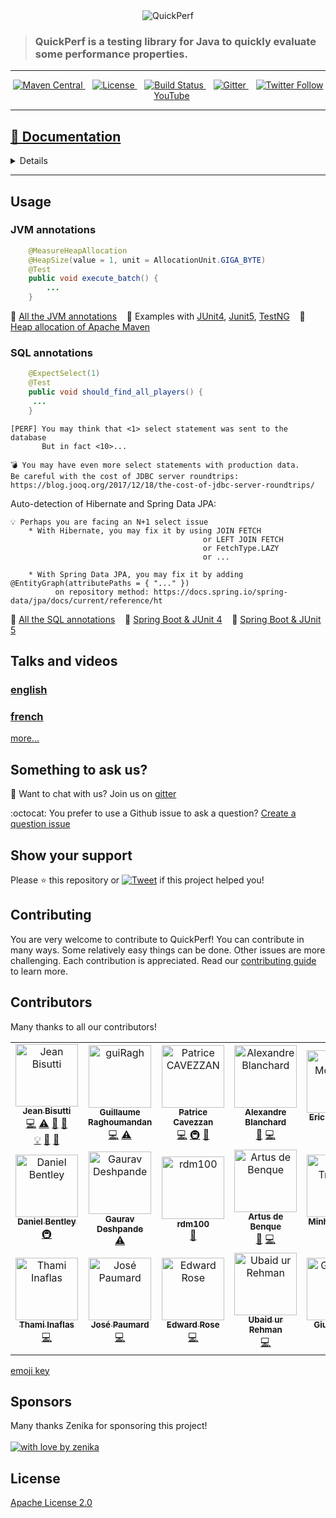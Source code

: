 <div align="center">
<img src="https://pbs.twimg.com/profile_banners/926219963333038086/1518645789" alt="QuickPerf"/>
</div>

<div>
<blockquote>
<p><h3>QuickPerf is a testing library for Java to quickly evaluate some performance properties.</h3></p>
</blockquote>
</div>

---
<p align="center">	
  <a href="https://search.maven.org/search?q=org.quickperf">
    <img src="https://maven-badges.herokuapp.com/maven-central/org.quickperf/quick-perf/badge.svg"
         alt="Maven Central">
  </a>
  &nbsp;&nbsp;
  <a href="https://github.com/quick-perf/quickperf/blob/master/LICENSE.txt">
    <img src="https://img.shields.io/badge/license-Apache2-blue.svg"
         alt = "License">
  </a>
  &nbsp;&nbsp;
  <a href="https://travis-ci.com/quick-perf/quickperf">
    <img src="https://travis-ci.com/quick-perf/quickperf.svg?branch=master"
         alt = "Build Status">
  </a>
  &nbsp;&nbsp;
  <a href="https://gitter.im/quickperf">
    <img src="https://img.shields.io/gitter/room/quick-perf/quickperf?color=orange"
         alt = "Gitter">
  </a>
  &nbsp;&nbsp;
  <a href="https://twitter.com/quickperf">
    <img src="https://img.shields.io/twitter/follow/QuickPerf.svg?label=Follow%20%40QuickPerf&style=social"
         alt = "Twitter Follow">
  </a>
  &nbsp;&nbsp;
  <a href="https://www.youtube.com/playlist?list=PLyRtZQwOxA6ekhEr2H2nNV42ZLD8OkPEx">YouTube</a>
</p>

---

##  [📙 Documentation](https://github.com/quick-perf/doc/wiki/QuickPerf)
<details>
	
### Annotations

:point_right:  [Core](https://github.com/quick-perf/doc/wiki/core-annotations)

:point_right:  [JVM](https://github.com/quick-perf/doc/wiki/jvm-annotations)

:point_right:  [SQL](https://github.com/quick-perf/doc/wiki/sql-annotations)

[more...](https://github.com/quick-perf/doc/wiki/QuickPerf#annotation-scopes)

### Frameworks and Test Frameworks 

:point_right:  [Spring](https://github.com/quick-perf/doc/wiki/Spring)

[more...](https://github.com/quick-perf/doc/wiki/QuickPerf#execute-quickperf)

</br>

:point_right:  [JUnit 4](https://github.com/quick-perf/doc/wiki/JUnit-4)

:point_right:  [JUnit 5](https://github.com/quick-perf/doc/wiki/JUnit-5)

:point_right:  [TestNG](https://github.com/quick-perf/doc/wiki/TestNG)

[more...](https://github.com/quick-perf/doc/wiki/QuickPerf#execute-quickperf)

### Frequently Asked Questions

[more...](https://github.com/quick-perf/doc/wiki/Frequently-Asked-Questions)

</details>	

---

## Usage
### JVM annotations

```java
    @MeasureHeapAllocation
    @HeapSize(value = 1, unit = AllocationUnit.GIGA_BYTE)
    @Test
    public void execute_batch() {
        ...
    }
```

📙 [All the JVM annotations](https://github.com/quick-perf/doc/wiki/JVM-annotations)  &nbsp;&nbsp; :mag_right: Examples with [JUnit4](https://github.com/quick-perf/quickperf-examples/blob/master/jvm-junit4/src/test/java/org/quickperf/jvm/JvmAnnotationsJunit4Test.java), [Junit5](https://github.com/quick-perf/quickperf-examples/blob/master/jvm-junit5/src/test/java/org/quickperf/jvm/JvmAnnotationsJunit5Test.java), [TestNG](https://github.com/quick-perf/quickperf-examples/blob/master/jvm-testng/src/test/java/org/quickperf/jvm/JvmAnnotationsTestNGTest.java) &nbsp;&nbsp; :mag_right: [Heap allocation of Apache Maven](https://github.com/quick-perf/maven-test-bench)

### **SQL annotations**

```java
    @ExpectSelect(1)
    @Test
    public void should_find_all_players() {
     ...
    }
```

```
[PERF] You may think that <1> select statement was sent to the database
       But in fact <10>...

💣 You may have even more select statements with production data.
Be careful with the cost of JDBC server roundtrips: https://blog.jooq.org/2017/12/18/the-cost-of-jdbc-server-roundtrips/
```

Auto-detection of Hibernate and Spring Data JPA:
```
💡 Perhaps you are facing an N+1 select issue
	* With Hibernate, you may fix it by using JOIN FETCH
	                                       or LEFT JOIN FETCH
	                                       or FetchType.LAZY
	                                       or ...
```
```
	* With Spring Data JPA, you may fix it by adding @EntityGraph(attributePaths = { "..." })
      	  on repository method: https://docs.spring.io/spring-data/jpa/docs/current/reference/ht
```

📙 [All the SQL annotations](https://github.com/quick-perf/doc/wiki/SQL-annotations)  &nbsp;&nbsp; :mag_right: [Spring Boot & JUnit 4](https://github.com/quick-perf/quickperf-examples/tree/master/springboot-junit4) &nbsp;&nbsp; :mag_right: [Spring Boot & JUnit 5](https://github.com/quick-perf/quickperf-examples/tree/master/springboot-junit5)

## Talks and videos

### [english](https://www.youtube.com/watch?v=cEkoJL09kKI&list=PLyRtZQwOxA6ekhEr2H2nNV42ZLD8OkPEx&index=2)

### [french](https://www.youtube.com/watch?v=H412IeitOBs&list=PLyRtZQwOxA6ekhEr2H2nNV42ZLD8OkPEx&index=3&t=0s)

[more...](https://www.youtube.com/playlist?list=PLyRtZQwOxA6ekhEr2H2nNV42ZLD8OkPEx)

## Something to ask us?

💬 Want to chat with us? Join us on [gitter](https://gitter.im/quickperf)

:octocat: You prefer to use a Github issue to ask a question? [Create a question issue](https://github.com/quick-perf/quickperf/issues/new?assignees=&labels=question&template=question.md&title=)

## Show your support
Please ⭐ this repository or [![Tweet](https://img.shields.io/twitter/url/http/shields.io.svg?style=social&label=Tweet%20to%20support%20QuickPerf)](https://twitter.com/intent/tweet?text=You%20can%20use%20%40QuickPerf%20to%20quickly%20evaluate%20some%20Java%20performance%20properties%0Ahttps%3A%2F%2Fgithub.com%2Fquick-perf%2Fquickperf%0A) if this project helped you!

## Contributing
You are very welcome to contribute to QuickPerf! You can contribute in many ways. Some relatively easy things can be done. Other issues are more challenging. Each contribution is appreciated. Read our <a href="/CONTRIBUTING.md">contributing guide</a> to learn more.

## Contributors

Many thanks to all our contributors! 

<table>
    <tr>
        <td align="center">
            <a href="https://github.com/jeanbisutti">
                <img src="https://avatars1.githubusercontent.com/u/14811066?v=4" width="100px;"  alt="Jean Bisutti"/>
                <br/>
                <sub><b>Jean Bisutti</b></sub>
            </a>
            <br/>
            <a href="https://github.com/quick-perf/quickperf/commits?author=jeanbisutti" title="Code">💻</a>
            <a href="https://github.com/quick-perf/quickperf/commits?author=jeanbisutti" title="Tests">⚠</a>
            <a href="https://github.com/quick-perf/quickperf/commits?author=jeanbisutti" title="Documentation">📖</a>
            <a href="https://github.com/quick-perf/quickperf/commits?author=jeanbisutti" title="Design">🎨</a><br>
            <a href="https://github.com/quick-perf/quickperf/commits?author=jeanbisutti" title="Examples">💡</a>
            <a href="https://github.com/quick-perf/quickperf/commits?author=jeanbisutti" title="Reviewed Pull Requests">👀</a>
            <a href="https://github.com/quick-perf/quickperf/commits?author=jeanbisutti" title="Talks">📢</a>
        </td>
        <td align="center">
            <a href="https://github.com/guiRagh">
                <img src="https://avatars2.githubusercontent.com/u/47635364?v=4" width="100px;" alt="guiRagh"/>
                <br/>
                <sub><b>Guillaume Raghoumandan</b></sub>
            </a>
            <br/>
            <a href="https://github.com/quick-perf/quickperf/commits?author=guiRagh" title="Code">💻</a> 
            <a href="https://github.com/quick-perf/quickperf/commits?author=guiRagh" title="Tests">⚠</a>
        </td>
        <td align="center">
            <a href="https://github.com/pcavezzan">
                <img src="https://avatars2.githubusercontent.com/u/3405916?v=4" width="100px;" alt="Patrice CAVEZZAN"/>
                <br/>
                <sub><b>Patrice Cavezzan</b></sub>
            </a>
            <br/>
            <a href="https://github.com/quick-perf/quickperf/commits?author=pcavezzan" title="Code">💻</a>
            <a href="https://github.com/quick-perf/quickperf/commits?author=pcavezzan" title="Infrastructure">🚇</a>
            <a href="https://github.com/quick-perf/quickperf/commits?author=pcavezzan" title="Documentation">📖</a>
        </td>
        <td align="center">
            <a href="https://github.com/ablanchard">
                <img src="https://avatars1.githubusercontent.com/u/6951980?v=4" width="100px;"  alt="Alexandre Blanchard"/>
                <br/>
                <sub><b>Alexandre Blanchard</b></sub>
            </a>
            <br/>
            <a href="https://github.com/quick-perf/quickperf/commits?author=ablanchard" title="Bug reports">🐛</a>
            <a href="https://github.com/quick-perf/quickperf/commits?author=ablanchard" title="Code">💻</a>
        </td>        
        <td align="center">
            <a href="https://github.com/emcdow123">
                <img src="https://avatars1.githubusercontent.com/u/5025020?v=4" width="100px;" alt="Eric McDowell"/>
                <br/>
                <sub><b>Eric McDowell</b></sub>
            </a>
            <br/>
            <a href="https://github.com/quick-perf/quickperf/commits?author=emcdow123" title="Code">💻</a>
        </td>        
        <td align="center">
            <a href="https://github.com/waterfl0w">
                <img src="https://avatars1.githubusercontent.com/u/3315137?v=4" width="100px;" alt="Jan Krüger"/>
                <br/>
                <sub><b>Jan Krüger</b></sub>
            </a>
            <br/>
            <a href="https://github.com/quick-perf/quickperf/commits?author=waterfl0w" title="Code">💻</a>
        </td>
        <td align="center">
            <a href="https://github.com/loicmathieu">
                <img src="https://avatars1.githubusercontent.com/u/1819009?v=4" width="100px;" alt="Loïc Mathieu"/>
                <br/>
                <sub><b>Loïc Mathieu</b></sub>
            </a>
            <br/>
            <a href="https://github.com/quick-perf/quickperf/commits?author=loicmathieu" title="Code">💻</a>
        </td>
    </tr>
    <tr>
        <td align="center">
            <a href="https://github.com/danny95djb">
                <img src="https://avatars0.githubusercontent.com/u/6143158?v=4" width="100px;" alt="Daniel Bentley"/>
                <br/>
                <sub><b>Daniel Bentley</b></sub>
            </a>
            <br/>
            <a href="https://github.com/quick-perf/quickperf/commits?author=danny95djb" title="Infrastructure">🚇</a>
        </td> 
        <td align="center">           
            <a href="https://github.com/gaurav9822">
                <img src="https://avatars2.githubusercontent.com/u/5204384?v=4" width="100px;" alt="Gaurav Deshpande"/>
                <br/>
                <sub><b>Gaurav Deshpande</b></sub>
            </a>
            <br/>
            <a href="https://github.com/quick-perf/quickperf/commits?author=gaurav9822" title="Tests">⚠</a>
        </td>
        <td align="center">           
            <a href="https://github.com/rdm100">
                <img src="https://avatars2.githubusercontent.com/u/19872359?v=4" width="100px;" alt="rdm100"/>
                <br/>
                <sub><b>rdm100</b></sub>
            </a>
            <br/>
            <a href="https://github.com/quick-perf/quickperf/commits?author=rdm100" title="Documentation">📖</a>
        </td>
        <td align="center">
            <a href="https://github.com/Artus2b">
                <img src="https://avatars1.githubusercontent.com/u/3645691?v=4" width="100px;"  alt="Artus de Benque"/>
                <br/>
                <sub><b>Artus de Benque</b></sub>
            </a>
            <br/>
            <a href="https://github.com/quick-perf/quickperf/commits?author=ablanchard" title="Bug reports">🐛</a>
            <a href="https://github.com/quick-perf/quickperf/commits?author=ablanchard" title="Code">💻</a>
        </td>
		<td align="center">
            <a href="https://github.com/Minh-Trieu">
                <img src="https://avatars1.githubusercontent.com/u/12820973?v=4" width="100px;" alt="Minh-Trieu Ha"/>
                <br/>
                <sub><b>Minh-Trieu Ha</b></sub>
            </a>
            <br/>
            <a href="https://github.com/quick-perf/quickperf/commits?author=Minh-Trieu" title="Code">💻</a>
        </td>  		
        <td align="center">
            <a href="https://github.com/dialaya">
                <img src="https://avatars1.githubusercontent.com/u/254883?v=4" width="100px;" alt="Bakary Djiba"/>
                <br/>
                <sub><b>Bakary Djiba</b></sub>
            </a>
            <br/>
            <a href="https://github.com/quick-perf/quickperf/commits?author=dialaya" title="Code">💻</a>
        </td>                
        <td align="center">
            <a href="https://github.com/fabfas">
                <img src="https://avatars.githubusercontent.com/fabfas" width="100px;" alt="C Faisal"/>
                <br/>
                <sub><b>C Faisal</b></sub>
            </a>
            <br/>
            <a href="https://github.com/quick-perf/quickperf/commits?author=fabfas" title="Code">💻</a>
        </td>                
    </tr>
    <tr>
        <td align="center">
            <a href="https://github.com/archyoshi">
                <img src="https://avatars.githubusercontent.com/archyoshi" width="100px;" alt="Thami Inaflas"/>
                <br/>
                <sub><b>Thami Inaflas</b></sub>
            </a>
            <br/>
            <a href="https://github.com/quick-perf/quickperf/commits?author=archyoshi" title="Code">💻</a>
        </td>
        <td align="center">
            <a href="https://github.com/JosePaumard">
                <img src="https://avatars.githubusercontent.com/JosePaumard" width="100px;" alt="José Paumard"/>
                <br/>
                <sub><b>José Paumard</b></sub>
            </a>
            <br/>
            <a href="https://github.com/quick-perf/quickperf/commits?author=JosePaumard" title="Code">💻</a>
        </td>         
        <td align="center">
            <a href="https://github.com/edwardrose946">
                <img src="https://avatars.githubusercontent.com/edwardrose946" width="100px;" alt="Edward Rose"/>
                <br/>
                <sub><b>Edward Rose</b></sub>
            </a>
            <br/>
            <a href="https://github.com/quick-perf/quickperf/commits?author=edwardrose946" title="Code">💻</a>
        </td>        
        <td align="center">
            <a href="https://github.com/UbaidurRehman1">
                <img src="https://avatars.githubusercontent.com/UbaidurRehman1" width="100px;" alt="Ubaid ur Rehman"/>
                <br/>
                <sub><b>Ubaid ur Rehman</b></sub>
            </a>
            <br/>
            <a href="https://github.com/quick-perf/quickperf/commits?author=UbaidurRehman1" title="Code">💻</a>
        </td> 
        <td align="center">
            <a href="https://github.com/MrSnix">
                <img src="https://avatars.githubusercontent.com/MrSnix" width="100px;" alt="Giuseppe B."/>
                <br/>
                <sub><b>Giuseppe B.</b></sub>
            </a>
            <br/>
            <a href="https://github.com/quick-perf/quickperf/commits?author=MrSnix" title="Code">💻</a>
        </td>         
        <td align="center">
            <a href="https://github.com/FTarfasse">
                <img src="https://avatars.githubusercontent.com/FTarfasse" width="100px;" alt="Fabrice"/>
                <br/>
                <sub><b>Fabrice</b></sub>
            </a>
            <br/>
            <a href="https://github.com/quick-perf/quickperf/commits?author=FTarfasse" title="Code">💻</a>
        </td>
        <td align="center">
            <a href="https://github.com/navkumar258">
                <img src="https://avatars.githubusercontent.com/navkumar258" width="100px;" alt="Navneet Kumar"/>
                <br/>
                <sub><b>Navneet Kumar</b></sub>
            </a>
            <br/>
            <a href="https://github.com/quick-perf/quickperf/commits?author=navkumar258" title="Code">💻</a>
        </td>                       
    </tr>
</table>
<a href = "https://allcontributors.org/docs/en/emoji-key">emoji key</a>

## Sponsors
Many thanks Zenika for sponsoring this project! <br><br>
[![with love by zenika](https://img.shields.io/badge/With%20%E2%9D%A4%EF%B8%8F%20by-Zenika-b51432.svg)](https://oss.zenika.com)

## License
[Apache License 2.0](/LICENSE.txt)
